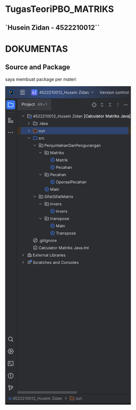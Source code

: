 # TugasTeoriPBO_MATRIKS
## `Husein Zidan - 4522210012``
<h1>DOKUMENTAS</h1>


<h2>Source and Package</h2>
<p>saya membuat package per materi</p>

![alt text](https://github.com/ZIDANIDROS/TugasTeoriPBO_MATRIKS/blob/main/Screenshoot/1.PNG?raw=true)

